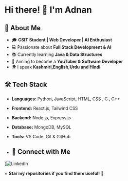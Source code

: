 # Hi there! 👋 I'm Adnan

## 🚀 About Me
- 🎓 **CSIT Student | Web Developer | AI Enthusiast**
- 💻 Passionate about **Full Stack Development & AI**
- 📚 Currently learning **Java & Data Structures**
- 🎯 Aiming to become a **YouTuber & Software Developer**
- 🌍 I speak **Kashmiri,English,Urdu and Hindi**

## 🛠️ Tech Stack
- **Languages:** Python, JavaScript, HTML, CSS , C , C++ 
- **Frontend:** React.js, Tailwind CSS  
- **Backend:** Node.js, Express.js  
- **Database:** MongoDB, MySQL  
- **Tools:** VS Code, Git & GitHub

- ## 🔗 Connect with Me  
[![LinkedIn](https://www.linkedin.com/in/jan-adnan-farooq-b216b7321/)  

⭐ **Star my repositories if you find them useful!** 🚀
<!---
Adnaan-dev/Adnaan-dev is a ✨ special ✨ repository because its `README.md` (this file) appears on your GitHub profile.
You can click the Preview link to take a look at your changes.
--->

